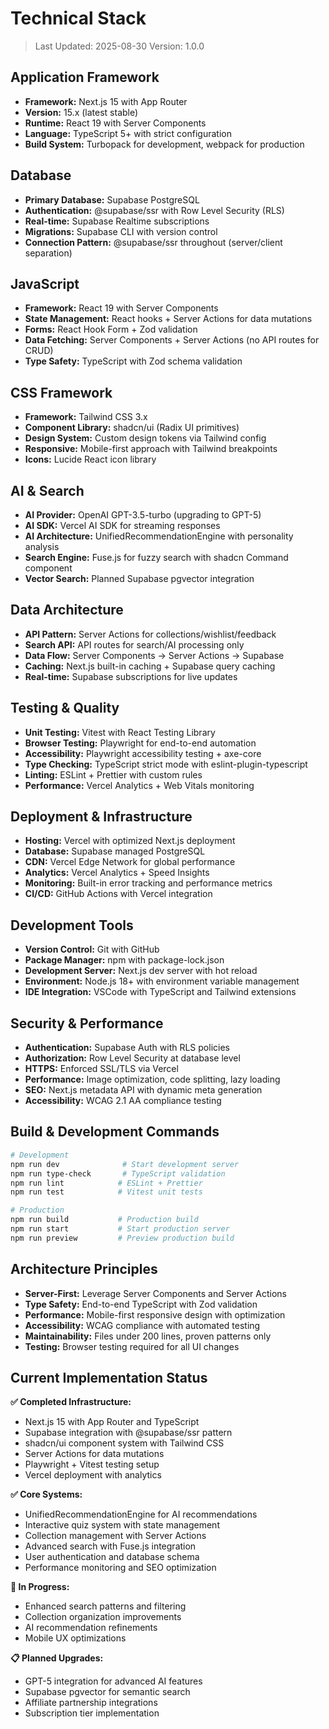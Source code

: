 # Technical Stack

> Last Updated: 2025-08-30
> Version: 1.0.0

## Application Framework

- **Framework:** Next.js 15 with App Router
- **Version:** 15.x (latest stable)
- **Runtime:** React 19 with Server Components
- **Language:** TypeScript 5+ with strict configuration
- **Build System:** Turbopack for development, webpack for production

## Database

- **Primary Database:** Supabase PostgreSQL
- **Authentication:** @supabase/ssr with Row Level Security (RLS)
- **Real-time:** Supabase Realtime subscriptions
- **Migrations:** Supabase CLI with version control
- **Connection Pattern:** @supabase/ssr throughout (server/client separation)

## JavaScript

- **Framework:** React 19 with Server Components
- **State Management:** React hooks + Server Actions for data mutations
- **Forms:** React Hook Form + Zod validation
- **Data Fetching:** Server Components + Server Actions (no API routes for CRUD)
- **Type Safety:** TypeScript with Zod schema validation

## CSS Framework

- **Framework:** Tailwind CSS 3.x
- **Component Library:** shadcn/ui (Radix UI primitives)
- **Design System:** Custom design tokens via Tailwind config
- **Responsive:** Mobile-first approach with Tailwind breakpoints
- **Icons:** Lucide React icon library

## AI & Search

- **AI Provider:** OpenAI GPT-3.5-turbo (upgrading to GPT-5)
- **AI SDK:** Vercel AI SDK for streaming responses
- **AI Architecture:** UnifiedRecommendationEngine with personality analysis
- **Search Engine:** Fuse.js for fuzzy search with shadcn Command component
- **Vector Search:** Planned Supabase pgvector integration

## Data Architecture

- **API Pattern:** Server Actions for collections/wishlist/feedback
- **Search API:** API routes for search/AI processing only
- **Data Flow:** Server Components → Server Actions → Supabase
- **Caching:** Next.js built-in caching + Supabase query caching
- **Real-time:** Supabase subscriptions for live updates

## Testing & Quality

- **Unit Testing:** Vitest with React Testing Library
- **Browser Testing:** Playwright for end-to-end automation
- **Accessibility:** Playwright accessibility testing + axe-core
- **Type Checking:** TypeScript strict mode with eslint-plugin-typescript
- **Linting:** ESLint + Prettier with custom rules
- **Performance:** Vercel Analytics + Web Vitals monitoring

## Deployment & Infrastructure

- **Hosting:** Vercel with optimized Next.js deployment
- **Database:** Supabase managed PostgreSQL
- **CDN:** Vercel Edge Network for global performance
- **Analytics:** Vercel Analytics + Speed Insights
- **Monitoring:** Built-in error tracking and performance metrics
- **CI/CD:** GitHub Actions with Vercel integration

## Development Tools

- **Version Control:** Git with GitHub
- **Package Manager:** npm with package-lock.json
- **Development Server:** Next.js dev server with hot reload
- **Environment:** Node.js 18+ with environment variable management
- **IDE Integration:** VSCode with TypeScript and Tailwind extensions

## Security & Performance

- **Authentication:** Supabase Auth with RLS policies
- **Authorization:** Row Level Security at database level
- **HTTPS:** Enforced SSL/TLS via Vercel
- **Performance:** Image optimization, code splitting, lazy loading
- **SEO:** Next.js metadata API with dynamic meta generation
- **Accessibility:** WCAG 2.1 AA compliance testing

## Build & Development Commands

```bash
# Development
npm run dev              # Start development server
npm run type-check       # TypeScript validation
npm run lint            # ESLint + Prettier
npm run test            # Vitest unit tests

# Production
npm run build           # Production build
npm run start           # Start production server
npm run preview         # Preview production build
```

## Architecture Principles

- **Server-First:** Leverage Server Components and Server Actions
- **Type Safety:** End-to-end TypeScript with Zod validation
- **Performance:** Mobile-first responsive design with optimization
- **Accessibility:** WCAG compliance with automated testing
- **Maintainability:** Files under 200 lines, proven patterns only
- **Testing:** Browser testing required for all UI changes

## Current Implementation Status

**✅ Completed Infrastructure:**

- Next.js 15 with App Router and TypeScript
- Supabase integration with @supabase/ssr pattern
- shadcn/ui component system with Tailwind CSS
- Server Actions for data mutations
- Playwright + Vitest testing setup
- Vercel deployment with analytics

**✅ Core Systems:**

- UnifiedRecommendationEngine for AI recommendations
- Interactive quiz system with state management
- Collection management with Server Actions
- Advanced search with Fuse.js integration
- User authentication and database schema
- Performance monitoring and SEO optimization

**🔄 In Progress:**

- Enhanced search patterns and filtering
- Collection organization improvements
- AI recommendation refinements
- Mobile UX optimizations

**📋 Planned Upgrades:**

- GPT-5 integration for advanced AI features
- Supabase pgvector for semantic search
- Affiliate partnership integrations
- Subscription tier implementation
